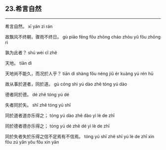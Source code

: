## 23.希言自然
---


<ruby><rbc><rb> 希言自然。 </rb></rbc>
  <rtc><rt>xī yán zì rán</rt></rtc>
</ruby>

<ruby><rbc><rb> 故飘风不终朝，骤雨不终日。 </rb></rbc>
  <rtc><rt>gù piāo fēng fǒu zhōng cháo zhòu yǔ fǒu zhōng rì</rt></rtc>
</ruby>

<ruby><rbc><rb> 孰为此者？ </rb></rbc>
  <rtc><rt>shú wèi cǐ zhě</rt></rtc>
</ruby>

<ruby><rbc><rb> 天地。 </rb></rbc>
  <rtc><rt>tiān dì</rt></rtc>
</ruby>

<ruby><rbc><rb> 天地尚不能久，而况於人乎？ </rb></rbc>
  <rtc><rt>tiān dì shàng fǒu néng jiǔ ér kuàng yú rén hū</rt></rtc>
</ruby>

<ruby><rbc><rb> 故从事於道者，同於道。 </rb></rbc>
  <rtc><rt>gù cóng shì yú dào zhě tóng yú dào</rt></rtc>
</ruby>

<ruby><rbc><rb> 德者同於德。 </rb></rbc>
  <rtc><rt>dé zhě tóng yú dé</rt></rtc>
</ruby>

<ruby><rbc><rb> 失者同於失。 </rb></rbc>
  <rtc><rt>shī zhě tóng yú shī</rt></rtc>
</ruby>

<ruby><rbc><rb> 同於道者道亦乐得之； </rb></rbc>
  <rtc><rt>tóng yú dào zhě dào yì lè de zhī</rt></rtc>
</ruby>

<ruby><rbc><rb> 同於德者德亦乐得之； </rb></rbc>
  <rtc><rt>tóng yú dé zhě dé yì lè de zhī</rt></rtc>
</ruby>

<ruby><rbc><rb> 同於失者失於乐得之信不足焉有不信焉。 </rb></rbc>
  <rtc><rt>tóng yú shī zhě shī yú lè de zhī xìn fǒu zú yān yǒu fǒu xìn yān</rt></rtc>
</ruby>

<ruby><rbc><rb>   </rb></rbc>
  <rtc><rt> </rt></rtc>
</ruby>

